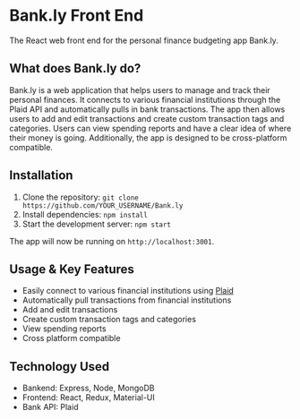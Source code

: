 # Bank.ly Front End
The React web front end for the personal finance budgeting app Bank.ly.

## What does Bank.ly do?

Bank.ly is a web application that helps users to manage and track their personal finances. It connects to various financial institutions through the Plaid API and automatically pulls in bank transactions. The app then allows users to add and edit transactions and create custom transaction tags and categories. Users can view spending reports and have a clear idea of where their money is going. Additionally, the app is designed to be cross-platform compatible.

## Installation

1. Clone the repository: `git clone https://github.com/YOUR_USERNAME/Bank.ly`
2. Install dependencies: `npm install`
3. Start the development server: `npm start`

The app will now be running on `http://localhost:3001`.

## Usage & Key Features

- Easily connect to various financial institutions using [Plaid](https://plaid.com/)
- Automatically pull transactions from financial institutions
- Add and edit transactions
- Create custom transaction tags and categories
- View spending reports
- Cross platform compatible

## Technology Used
- Bankend: Express, Node, MongoDB
- Frontend: React, Redux, Material-UI
- Bank API: Plaid